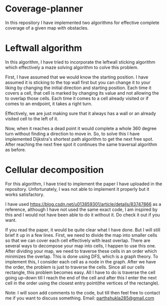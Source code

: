 # Coverage-planner

In this repository I have implemented two algorithms for effective complete coverage of a given map with obstacles.

# Leftwall algorithm

In this algorithm, I have tried to incorporate the leftwall sticking algorithm which effectively a maze solving algorithm to colve this problem. 

First, I have assumed that we would know the starting position. I have assumed it is sticking to the top wall first but you can change it to your liking by changing the initial direction and starting position. 
Each time it covers a cell, that cell is marked by changing its value and not allowing the to overlap those cells. Each time it comes to a cell already visited or if comes to an endpoint, it takes a right turn.

Effectively, we are just making sure that it always has a wall or an already visited cell to the left of it. 

Now, when it reaches a dead point it would complete a whole 360 degree turn without finding a direction to move in. So, to solve this I have implemented Dijkstra's shortest path algorithm to get the next free spot. After reaching the next free spot it continues the same traversal algorithm as before.

# Cellular decomposition

For this algorithm, I have tried to implement the paper I have uploaded in the repository. Unfortunately, I was not able to implement it properly but it works satisfactory.

I have used https://blog.csdn.net/u013859301/article/details/83747866 as a reference, although I have not used the same exact code, I am inspired by this and I would not have been able to do it without it. Do check it out if you want.

If you read the paper, it would be quite clear what I have done. But I will still brief it up in a few lines.
First, we need to divide the map into smaller cells so that we can cover each cell effectively with least overlap. There are several ways to decompose your map into cells, I happen to use this one. After dividing your map, we need to traverse these cells in an order which minimizes the overlap. This is done using DFS, which is a graph theory. To implement this, I consider each cell as a node in the graph. After we have the order, the problem is just to traverse the cells. Since all our cells rectangle, this problem becomes easy. All I have to do is traverse the cell going up-down till I reach the end of the cell and after this I enter the next cell in the order using the closest entry point(the vertices of the rectangle). 

Note: I will soon add comments to the code, but till then feel free to contact me if you want to discuss something. 
Email: parthshukla285@gmail.com
